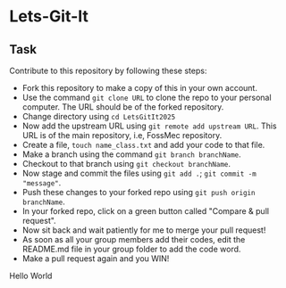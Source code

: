 # Lets-Git-It

## Task

Contribute to this repository by following these steps:

- Fork this repository to make a copy of this in your own account.
- Use the command `git clone URL` to clone the repo to your personal computer. The URL should be of the forked repository.
- Change directory using `cd LetsGitIt2025`
- Now add the upstream URL using `git remote add upstream URL`. This URL is of the main repository, i.e, FossMec repository.
- Create a file, `touch name_class.txt` and add your code to that file.
- Make a branch using the command `git branch branchName`.
- Checkout to that branch using `git checkout branchName`.
- Now stage and commit the files using `git add .`; `git commit -m "message"`.
- Push these changes to your forked repo using `git push origin branchName`.
- In your forked repo, click on a green button called "Compare & pull request".
- Now sit back and wait patiently for me to merge your pull request!
- As soon as all your group members add their codes, edit the README.md file in your group folder to add the code word.
- Make a pull request again and you WIN!

Hello World